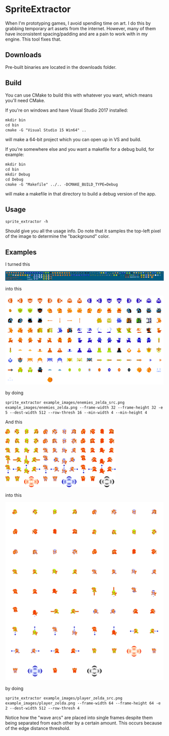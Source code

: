# SpriteExtractor
When I'm prototyping games, I avoid spending time on art. I do this by grabbing temporary art assets from the internet.
However, many of them have inconsistent spacing/padding and are a pain to work with in my engine. This tool fixes that.

## Downloads
Pre-built binaries are located in the downloads folder.

## Build
You can use CMake to build this with whatever you want, which means you'll need CMake.

If you're on windows and have Visual Studio 2017 installed:

```
mkdir bin
cd bin
cmake -G "Visual Studio 15 Win64" ..
```
will make a 64-bit project which you can open up in VS and build.

If you're somewhere else and you want a makefile for a debug build, for example:

```
mkdir bin
cd bin
mkdir Debug
cd Debug
cmake -G "Makefile" ../.. -DCMAKE_BUILD_TYPE=Debug
```

will make a makefile in that directory to build a debug version of the app.

## Usage
```
sprite_extractor -h
```
Should give you all the usage info.
Do note that it samples the top-left pixel of the image to determine the "background" color.

## Examples

I turned this

![Alt text](example_images/enemies_zelda_src.png?raw=true "Zelda Enemies")

into this

![Alt text](example_images/enemies_zelda.png?raw=true "Zelda Enemies Cleaned Up")

by doing

```
sprite_extractor example_images/enemies_zelda_src.png example_images/enemies_zelda.png --frame-width 32 --frame-height 32 -e 5 --dest-width 512 --row-thresh 16 --min-width 4 --min-height 4
```

And this

![Alt text](example_images/player_zelda_src.png?raw=true "Zelda Player")

into this

![Alt text](example_images/player_zelda.png?raw=true "Zelda Player Cleaned Up")

by doing

```
sprite_extractor example_images/player_zelda_src.png example_images/player_zelda.png --frame-width 64 --frame-height 64 -e 2 --dest-width 512 --row-thresh 4
```

Notice how the "wave arcs" are placed into single frames despite them being separated from each other by a certain amount.
This occurs because of the edge distance threshold.
